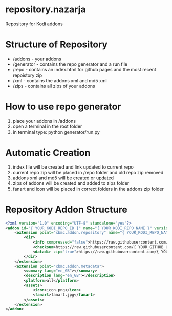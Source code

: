# repository.nazarja
Repository for Kodi addons

# Structure of Repository
- /addons - your addons
- /generator - contains the repo generator and a run file
- /repo - contains an index.html for github pages and the most recent repoistory zip
- /xml - contains the addons xml and md5 xml
- /zips - contains all zips of your addons

# How to use repo generator
1. place your addons in /addons
2. open a terminal in the root folder
3. in terminal type: python generator/run.py 


# Automatic Creation
1. index file will be created and link updated to current repo
2. current repo zip will be placed in /repo folder and old repo zip removed
3. addons xml and md5 will be created or updated
4. zips of addons will be created and added to zips folder
5. fanart and icon will be placed in correct folders in the addons zip folder

# Repository Addon Structure


```XML
<?xml version="1.0" encoding="UTF-8" standalone="yes"?>
<addon id="{ YOUR_KODI_REPO_ID }" name="{ YOUR_KODI_REPO_NAME }" version="1.0.0" provider-name="{ YOUR_KODI_NAME }">
    <extension point="xbmc.addon.repository" name="{ YOUR_KODI_REPO_NAME }">
        <dir>
            <info compressed="false">https://raw.githubusercontent.com/{ YOUR_GITHUB_USERNAME }/{ YOUR_GITHUB_REPO_NAME }/master/xml/addons.xml</info>
            <checksum>https://raw.githubusercontent.com/{ YOUR_GITHUB_USERNAME }/{ YOUR_GITHUB_REPO_NAME }/master/xml/addons.xml.md5</checksum>
            <datadir zip="true">https://raw.githubusercontent.com/{ YOUR_GITHUB_USERNAME }/{ YOUR_GITHUB_REPO_NAME }/master/zips/</datadir>
        </dir>
    </extension>
    <extension point="xbmc.addon.metadata">
        <summary lang="en_GB"></summary>
        <description lang="en_GB"></description>
        <platform>all</platform>
        <assets>
            <icon>icon.png</icon>
            <fanart>fanart.jpg</fanart>
        </assets>
    </extension>
</addon>